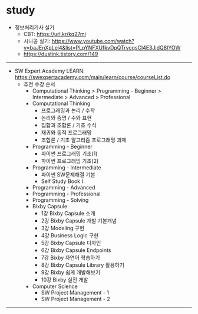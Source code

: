# study
- 정보처리기사 실기
  - CBT: https://url.kr/kq27mi
  - 시나공 실기: https://www.youtube.com/watch?v=baJEnXpLei4&list=PLpYNFXUfkvDpQTrvcqsCI4E3JidQ8IYOW
  - https://dustink.tistory.com/149
---
- SW Expert Academy LEARN: https://swexpertacademy.com/main/learn/course/courseList.do
  - 추천 수강 순서
    - Computational Thinking > Programming - Beginner > Intermediate > Advanced > Professional
    - Computational Thinking
      - 프로그래밍과 논리 / 수학
      - 논리와 증명 / 수와 표현
      - 집합과 조합론 / 기초 수식
      - 재귀와 동적 프로그래밍
      - 조합론 / 기초 알고리즘 프로그래밍 과제
    - Programming - Beginner
      - 파이썬 프로그래밍 기초(1)
      - 파이썬 프로그래밍 기초(2)
    - Programming - Intermediate
      - 파이썬 SW문제해결 기본
      - Self Study Book Ⅰ
    - Programming - Advanced
    - Programming - Professional
    - Programming - Solving
    - Bixby Capsule
      - 1강 Bixby Capsule 소개
      - 2강 Bixby Capsule 개발 기본개념
      - 3강 Modeling 구현
      - 4강 Business Logic 구현
      - 5강 Bixby Capsule 디자인
      - 6강 Bixby Capsule Endpoints
      - 7강 Bixby 자연어 학습하기
      - 8강 Bixby Capsule Library 활용하기
      - 9강 Bixby 쉽게 개발해보기
      - 10강 Bixby 실전 개발
    - Computer Science
      - SW Project Management - 1
      - SW Project Management - 2
---
